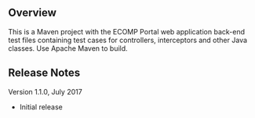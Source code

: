 ## Overview

This is a Maven project with the ECOMP Portal web application back-end test files 
containing test cases for  controllers, interceptors and other Java
classes.  Use Apache Maven to build.

## Release Notes

Version 1.1.0, July 2017
- Initial release
